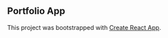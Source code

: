 
## Portfolio App

This project was bootstrapped with [Create React App](https://github.com/facebook/create-react-app).


